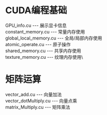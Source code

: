 # CUDA编程基础
GPU_info.cu --- 展示显卡信息\
constant_memory.cu --- 常量内存使用\
global_local_memory.cu --- 全局/局部内存使用\
atomic_operate.cu --- 原子操作\
shared_memory.cu --- 共享内存使用\
texture_memory.cu --- 纹理内存使用\
# 矩阵运算
vector_add.cu --- 向量加法 \
vector_dotMultiply.cu --- 向量点乘\
matrix_Multiply.cu --- 矩阵乘法 

